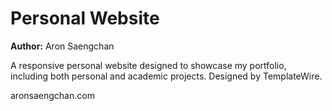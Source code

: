 # Personal Website

**Author:** Aron Saengchan

A responsive personal website designed to showcase my portfolio, including both personal and academic projects. Designed by TemplateWire.

aronsaengchan.com